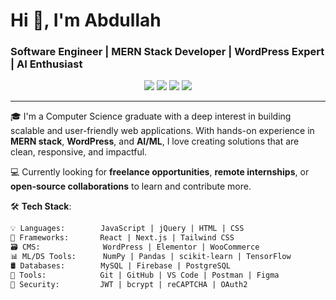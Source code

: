 <h1 align="start">Hi 👋, I'm Abdullah</h1>
<h3 align="start">Software Engineer | MERN Stack Developer | WordPress Expert | AI Enthusiast</h3>

<p align="center">
  <a href="mailto:your.email@example.com"><img src="https://img.shields.io/badge/Email-D14836?style=for-the-badge&logo=gmail&logoColor=white"/></a>
  <a href="https://www.linkedin.com/in/your-linkedin/" target="_blank"><img src="https://img.shields.io/badge/LinkedIn-0A66C2?style=for-the-badge&logo=linkedin&logoColor=white"/></a>
  <a href="https://your-portfolio-link.com" target="_blank"><img src="https://img.shields.io/badge/Portfolio-000?style=for-the-badge&logo=vercel&logoColor=white"/></a>
  <a href="https://www.instagram.com/yourusername" target="_blank"><img src="https://img.shields.io/badge/Instagram-E4405F?style=for-the-badge&logo=instagram&logoColor=white"/></a>
</p>

---

🎓 I'm a Computer Science graduate with a deep interest in building scalable and user-friendly web applications. With hands-on experience in **MERN stack**, **WordPress**, and **AI/ML**, I love creating solutions that are clean, responsive, and impactful.

💻 Currently looking for **freelance opportunities**, **remote internships**, or **open-source collaborations** to learn and contribute more.

🛠️ **Tech Stack**:
```html
💡 Languages:        JavaScript | jQuery | HTML | CSS
🧠 Frameworks:       React | Next.js | Tailwind CSS
🗃️ CMS:              WordPress | Elementor | WooCommerce
📊 ML/DS Tools:      NumPy | Pandas | scikit-learn | TensorFlow
🛢️ Databases:        MySQL | Firebase | PostgreSQL
🧰 Tools:            Git | GitHub | VS Code | Postman | Figma
🔐 Security:         JWT | bcrypt | reCAPTCHA | OAuth2
